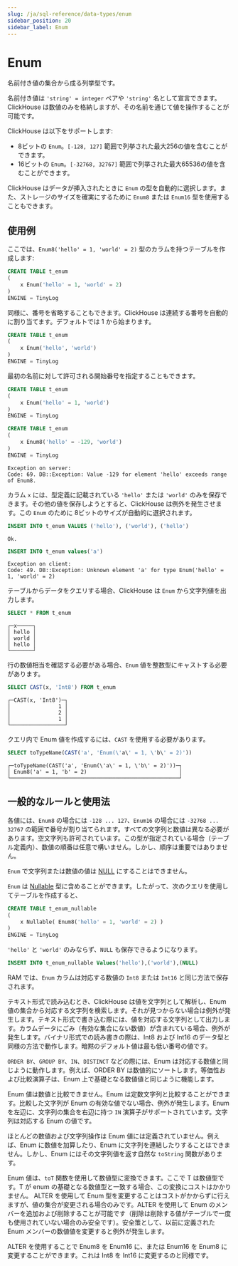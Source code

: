```yaml
---
slug: /ja/sql-reference/data-types/enum
sidebar_position: 20
sidebar_label: Enum
---
```


# Enum

名前付き値の集合から成る列挙型です。

名前付き値は `'string' = integer` ペアや `'string'` 名として宣言できます。ClickHouse は数値のみを格納しますが、その名前を通じて値を操作することが可能です。

ClickHouse は以下をサポートします:

- 8ビットの `Enum`。`[-128, 127]` 範囲で列挙された最大256の値を含むことができます。
- 16ビットの `Enum`。`[-32768, 32767]` 範囲で列挙された最大65536の値を含むことができます。

ClickHouse はデータが挿入されたときに `Enum` の型を自動的に選択します。また、ストレージのサイズを確実にするために `Enum8` または `Enum16` 型を使用することもできます。

## 使用例

ここでは、`Enum8('hello' = 1, 'world' = 2)` 型のカラムを持つテーブルを作成します:

``` sql
CREATE TABLE t_enum
(
    x Enum('hello' = 1, 'world' = 2)
)
ENGINE = TinyLog
```

同様に、番号を省略することもできます。ClickHouse は連続する番号を自動的に割り当てます。デフォルトでは 1 から始まります。

``` sql
CREATE TABLE t_enum
(
    x Enum('hello', 'world')
)
ENGINE = TinyLog
```

最初の名前に対して許可される開始番号を指定することもできます。

``` sql
CREATE TABLE t_enum
(
    x Enum('hello' = 1, 'world')
)
ENGINE = TinyLog
```

``` sql
CREATE TABLE t_enum
(
    x Enum8('hello' = -129, 'world')
)
ENGINE = TinyLog
```

``` text
Exception on server:
Code: 69. DB::Exception: Value -129 for element 'hello' exceeds range of Enum8.
```

カラム `x` には、型定義に記載されている `'hello'` または `'world'` のみを保存できます。その他の値を保存しようとすると、ClickHouse は例外を発生させます。この `Enum` のために 8ビットのサイズが自動的に選択されます。

``` sql
INSERT INTO t_enum VALUES ('hello'), ('world'), ('hello')
```

``` text
Ok.
```

``` sql
INSERT INTO t_enum values('a')
```

``` text
Exception on client:
Code: 49. DB::Exception: Unknown element 'a' for type Enum('hello' = 1, 'world' = 2)
```

テーブルからデータをクエリする場合、ClickHouse は `Enum` から文字列値を出力します。

``` sql
SELECT * FROM t_enum
```

``` text
┌─x─────┐
│ hello │
│ world │
│ hello │
└───────┘
```

行の数値相当を確認する必要がある場合、`Enum` 値を整数型にキャストする必要があります。

``` sql
SELECT CAST(x, 'Int8') FROM t_enum
```

``` text
┌─CAST(x, 'Int8')─┐
│               1 │
│               2 │
│               1 │
└─────────────────┘
```

クエリ内で Enum 値を作成するには、`CAST` を使用する必要があります。

``` sql
SELECT toTypeName(CAST('a', 'Enum(\'a\' = 1, \'b\' = 2)'))
```

``` text
┌─toTypeName(CAST('a', 'Enum(\'a\' = 1, \'b\' = 2)'))─┐
│ Enum8('a' = 1, 'b' = 2)                             │
└─────────────────────────────────────────────────────┘
```

## 一般的なルールと使用法

各値には、`Enum8` の場合には `-128 ... 127`、`Enum16` の場合には `-32768 ... 32767` の範囲で番号が割り当てられます。すべての文字列と数値は異なる必要があります。空文字列も許可されています。この型が指定されている場合（テーブル定義内）、数値の順番は任意で構いません。しかし、順序は重要ではありません。

`Enum` で文字列または数値の値は [NULL](../../sql-reference/syntax.md) にすることはできません。

`Enum` は [Nullable](../../sql-reference/data-types/nullable.md) 型に含めることができます。したがって、次のクエリを使用してテーブルを作成すると、

``` sql
CREATE TABLE t_enum_nullable
(
    x Nullable( Enum8('hello' = 1, 'world' = 2) )
)
ENGINE = TinyLog
```

`'hello'` と `'world'` のみならず、`NULL` も保存できるようになります。

``` sql
INSERT INTO t_enum_nullable Values('hello'),('world'),(NULL)
```

RAM では、`Enum` カラムは対応する数値の `Int8` または `Int16` と同じ方法で保存されます。

テキスト形式で読み込むとき、ClickHouse は値を文字列として解析し、Enum 値の集合から対応する文字列を検索します。それが見つからない場合は例外が発生します。テキスト形式で書き込む際には、値を対応する文字列として出力します。カラムデータにごみ（有効な集合にない数値）が含まれている場合、例外が発生します。バイナリ形式での読み書きの際は、Int8 および Int16 のデータ型と同様の方法で動作します。暗黙のデフォルト値は最も低い番号の値です。

`ORDER BY`、`GROUP BY`、`IN`、`DISTINCT` などの際には、Enum は対応する数値と同じように動作します。例えば、ORDER BY は数値的にソートします。等価性および比較演算子は、Enum 上で基礎となる数値値と同じように機能します。

Enum 値は数値と比較できません。Enum は定数文字列と比較することができます。比較した文字列が Enum の有効な値でない場合、例外が発生します。Enum を左辺に、文字列の集合を右辺に持つ `IN` 演算子がサポートされています。文字列は対応する Enum の値です。

ほとんどの数値および文字列操作は Enum 値には定義されていません。例えば、Enum に数値を加算したり、Enum に文字列を連結したりすることはできません。しかし、Enum にはその文字列値を返す自然な `toString` 関数があります。

Enum 値は、`toT` 関数を使用して数値型に変換できます。ここで T は数値型です。T が enum の基礎となる数値型と一致する場合、この変換にコストはかかりません。
ALTER を使用して Enum 型を変更することはコストがかからずに行えますが、値の集合が変更される場合のみです。ALTER を使用して Enum のメンバーを追加および削除することが可能です（削除は削除する値がテーブルで一度も使用されていない場合のみ安全です）。安全策として、以前に定義された Enum メンバーの数値値を変更すると例外が発生します。

ALTER を使用することで Enum8 を Enum16 に、または Enum16 を Enum8 に変更することができます。これは Int8 を Int16 に変更するのと同様です。
